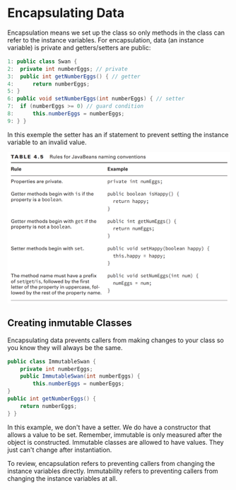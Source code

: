 # Encapsulating Data

Encapsulation means we set up the class so only methods in the class can refer to the instance variables. For encapsulation, data (an instance variable) is private and getters/setters are public:

```Java
1: public class Swan {
2:  private int numberEggs; // private
3:  public int getNumberEggs() { // getter
4:      return numberEggs;
5: }
6: public void setNumberEggs(int numberEggs) { // setter
7:  if (numberEggs >= 0) // guard condition
8:      this.numberEggs = numberEggs;
9: } }
```

In this exemple the setter has an if statement to prevent setting the instance variable to an invalid value.

![](resources/naming.png "Java components naming conventions")

## Creating inmutable Classes

Encapsulating data prevents callers from making changes to your class so you know they will always be the same.

```Java
public class ImmutableSwan {
    private int numberEggs;
    public ImmutableSwan(int numberEggs) {
        this.numberEggs = numberEggs;
}
public int getNumberEggs() {
    return numberEggs;
} }
```

In this example, we don't have a setter. We do have a constructor that allows a value to be set. Remember, immutable is only measured after the object is constructed. Immutable classes are allowed to have values. They just can't change after instantiation.

To review, encapsulation refers to preventing callers from changing the instance variables
directly. Immutability refers to preventing callers from changing the instance variables at all.